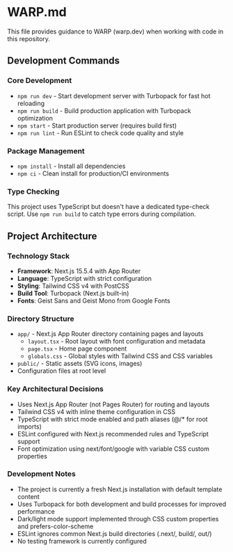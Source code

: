 # WARP.md

This file provides guidance to WARP (warp.dev) when working with code in this repository.

## Development Commands

### Core Development
- `npm run dev` - Start development server with Turbopack for fast hot reloading
- `npm run build` - Build production application with Turbopack optimization
- `npm start` - Start production server (requires build first)
- `npm run lint` - Run ESLint to check code quality and style

### Package Management
- `npm install` - Install all dependencies
- `npm ci` - Clean install for production/CI environments

### Type Checking
This project uses TypeScript but doesn't have a dedicated type-check script. Use `npm run build` to catch type errors during compilation.

## Project Architecture

### Technology Stack
- **Framework**: Next.js 15.5.4 with App Router
- **Language**: TypeScript with strict configuration
- **Styling**: Tailwind CSS v4 with PostCSS
- **Build Tool**: Turbopack (Next.js built-in)
- **Fonts**: Geist Sans and Geist Mono from Google Fonts

### Directory Structure
- `app/` - Next.js App Router directory containing pages and layouts
  - `layout.tsx` - Root layout with font configuration and metadata
  - `page.tsx` - Home page component
  - `globals.css` - Global styles with Tailwind CSS and CSS variables
- `public/` - Static assets (SVG icons, images)
- Configuration files at root level

### Key Architectural Decisions
- Uses Next.js App Router (not Pages Router) for routing and layouts
- Tailwind CSS v4 with inline theme configuration in CSS
- TypeScript with strict mode enabled and path aliases (@/* for root imports)
- ESLint configured with Next.js recommended rules and TypeScript support
- Font optimization using next/font/google with variable CSS custom properties

### Development Notes
- The project is currently a fresh Next.js installation with default template content
- Uses Turbopack for both development and build processes for improved performance
- Dark/light mode support implemented through CSS custom properties and prefers-color-scheme
- ESLint ignores common Next.js build directories (.next/, build/, out/)
- No testing framework is currently configured
